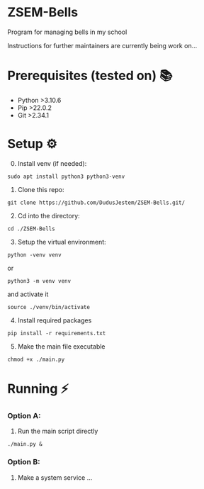 # ZSEM-Bells

Program for managing bells in my school

Instructions for further maintainers are currently being work on...

# Prerequisites (tested on) 📚
- Python >3.10.6
- Pip >22.0.2
- Git >2.34.1

# Setup ⚙️
0. Install venv (if needed):
```
sudo apt install python3 python3-venv
```
1. Clone this repo:
```
git clone https://github.com/DudusJestem/ZSEM-Bells.git/
```
2. Cd into the directory:
```
cd ./ZSEM-Bells
```
3. Setup the virtual environment:
```
python -venv venv
```
or
```
python3 -m venv venv
```
and activate it 
```
source ./venv/bin/activate
```
4. Install required packages
```
pip install -r requirements.txt
```
5. Make the main file executable 
```
chmod +x ./main.py
```

# Running ⚡
### Option A:
1. Run the main script directly
```
./main.py &
```
### Option B:
1. Make a system service
... 
